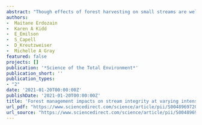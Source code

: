 ```yaml
--- 
abstract: "Though effects of forest harvesting on small streams are well documented, little is known about the cumulative effects in downstream systems. The hierarchical nature and longitudinal connectivity of river networks make them fundamentally cumulative, but lateral and vertical connectivity and instream processes can dissipate the downstream transport of water and materials. To elucidate such effects, we investigated how a suite of abiotic indicators changed from small streams to larger downstream sites (n = 6) within three basins ranging in forest management intensity (intensive, extensive, minimal) in New Brunswick (Canada) in the summer and fall of 2017 and 2018. Inorganic sediments, the inorganic/organic ratios and water temperatures significantly increased longitudinally, whereas nutrients and the fluorescence index of dissolved organic carbon (DOC; indication of terrestrial source) decreased. However, some …"
authors: 
-  Maitane Erdozain
-  Karen A Kidd
-  E_Emilson
-  S_Capell
-  D_Kreutzweiser
-  Michelle A Gray
featured: false
projects: []
publication: '*Science of the Total Environment*'
publication_short: ''
publication_types:
- "2"
date: '2021-01-20T00:00:00Z'
publishDate: '2021-01-20T00:00:00Z'
title: 'Forest management impacts on stream integrity at varying intensities and spatial scales: Do abiotic effects accumulate spatially?'
url_pdf: "https://www.sciencedirect.com/science/article/pii/S0048969720354978"
url_source: "https://www.sciencedirect.com/science/article/pii/S0048969720354978"
--- 
```


